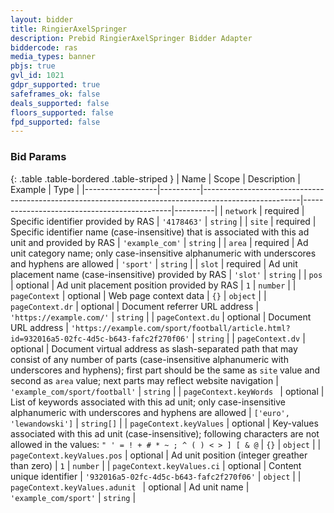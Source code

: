 ```yaml
---
layout: bidder
title: RingierAxelSpringer
description: Prebid RingierAxelSpringer Bidder Adapter
biddercode: ras
media_types: banner
pbjs: true
gvl_id: 1021
gdpr_supported: true
safeframes_ok: false
deals_supported: false
floors_supported: false
fpd_supported: false
---
```




### Bid Params

{: .table .table-bordered .table-striped }
| Name             | Scope    | Description                                                                                          | Example                                     | Type     |
|------------------|----------|------------------------------------------------------------------------------------------------------|---------------------------------------------|----------|
| `network`        | required | Specific identifier provided by RAS                                                                  | `'4178463'`                                   | `string` |
| `site`           | required | Specific identifier name (case-insensitive) that is associated with this ad unit and provided by RAS | `'example_com'`                             | `string` |
| `area`           | required | Ad unit category name; only case-insensitive alphanumeric with underscores and hyphens are allowed   | `'sport'`                                   | `string` |
| `slot`           | required | Ad unit placement name (case-insensitive) provided by RAS                                            | `'slot'`                                    | `string` |
| `pos`              | optional | Ad unit placement position provided by RAS                                                           | `1`                                         | `number` |
| `pageContext`    | optional | Web page context data                                                                                | `{}`                                        | `object` |
| `pageContext.dr` | optional | Document referrer URL address                                                                        | `'https://example.com/'`                    | `string` |
| `pageContext.du` | optional | Document URL address                                                                                 | `'https://example.com/sport/football/article.html?id=932016a5-02fc-4d5c-b643-fafc2f270f06'` | `string` |
| `pageContext.dv` | optional | Document virtual address as slash-separated path that may consist of any number of parts (case-insensitive alphanumeric with underscores and hyphens); first part should be the same as `site` value and second as `area` value; next parts may reflect website navigation | `'example_com/sport/football'`              | `string` |
| `pageContext.keyWords	` | optional | List of keywords associated with this ad unit; only case-insensitive alphanumeric with underscores and hyphens are allowed | `['euro', 'lewandowski']` | `string[]` |
| `pageContext.keyValues` | optional | Key-values associated with this ad unit (case-insensitive); following characters are not allowed in the values: `" ' = ! + # * ~ ; ^ ( ) < > ] [ & @` | `{}`                    | `object` |
| `pageContext.keyValues.pos` | optional | Ad unit position (integer greather than zero)                                              | `1`                                        | `number` |
| `pageContext.keyValues.ci`    | optional | Content unique identifier                                                                | `'932016a5-02fc-4d5c-b643-fafc2f270f06'`                                        | `object` |
| `pageContext.keyValues.adunit	` | optional | Ad unit name                                                                           | `'example_com/sport'`                    | `string` |

